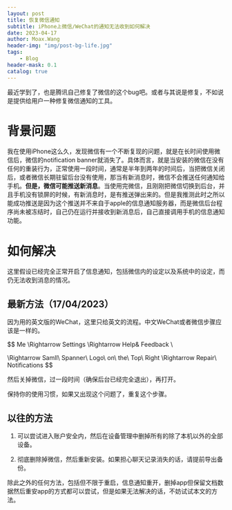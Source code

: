 ```yaml
---
layout: post
title: 恢复微信通知
subtitle: iPhone上微信/WeChat的通知无法收到如何解决
date: 2023-04-17
author: Moax.Wang
header-img: "img/post-bg-life.jpg"
tags:
    - Blog
header-mask: 0.1
catalog: true
---
```


最近学到了，也是腾讯自己修复了微信的这个bug吧。或者与其说是修复，不如说是提供给用户一种修复微信通知的工具。

# 背景问题

我在使用iPhone这么久，发现微信有一个不断复现的问题，就是在长时间使用微信后，微信的notification banner就消失了。具体而言，就是当安装的微信在没有任何的重装行为，正常使用一段时间，通常是半年到两年的时间后，当把微信关闭后，或者微信长期驻留后台没有使用，那当有新消息时，微信不会推送任何通知给手机。**但是，微信可能推送新消息**。当使用完微信，且刚刚把微信切换到后台，并且手机没有锁屏的时候，有新消息时，是有推送弹出来的。但是我推测此时之所以能成功推送是因为这个推送并不来自于apple的信息通知服务器，而是微信后台程序尚未被冻结时，自己仍在运行并接收到新消息后，自己直接调用手机的信息通知功能。

# 如何解决

这里假设已经完全正常开启了信息通知，包括微信内的设定以及系统中的设定，而仍无法收到消息的情况。

## 最新方法（17/04/2023）

因为用的英文版的WeChat，这里只给英文的流程。中文WeChat或者微信步骤应该是一样的。

$$
Me \Rightarrow Settings \Rightarrow Help\& Feedback \\

\Rightarrow Samll\ Spanner\ Logo\ on\ the\ Top\ Right \Rightarrow Repair\ Notifications
$$

然后关掉微信，过一段时间（确保后台已经完全退出），再打开。

保持你的使用习惯，如果又出现这个问题了，重复这个步骤。

## 以往的方法

1. 可以尝试进入账户安全内，然后在设备管理中删掉所有的除了本机以外的全部设备。

2. 彻底删除掉微信，然后重新安装。如果担心聊天记录消失的话，请提前导出备份。

除此之外的任何方法，包括但不限于重启，信息通知重开，删掉app但保留文档数据然后重安app的方式都可以尝试，但是如果无法解决的话，不妨试试本文的方法。
